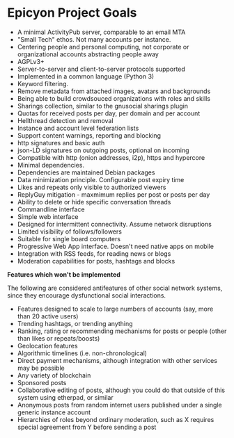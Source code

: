 # Epicyon Project Goals

 * A minimal ActivityPub server, comparable to an email MTA
 * "Small Tech" ethos. Not many accounts per instance.
 * Centering people and personal computing, not corporate or organizational accounts abstracting people away
 * AGPLv3+
 * Server-to-server and client-to-server protocols supported
 * Implemented in a common language (Python 3)
 * Keyword filtering.
 * Remove metadata from attached images, avatars and backgrounds
 * Being able to build crowdsouced organizations with roles and skills
 * Sharings collection, similar to the gnusocial sharings plugin
 * Quotas for received posts per day, per domain and per account
 * Hellthread detection and removal
 * Instance and account level federation lists
 * Support content warnings, reporting and blocking
 * http signatures and basic auth
 * json-LD signatures on outgoing posts, optional on incoming
 * Compatible with http (onion addresses, i2p), https and hypercore
 * Minimal dependencies.
 * Dependencies are maintained Debian packages
 * Data minimization principle. Configurable post expiry time
 * Likes and repeats only visible to authorized viewers
 * ReplyGuy mitigation - maxmimum replies per post or posts per day
 * Ability to delete or hide specific conversation threads
 * Commandline interface
 * Simple web interface
 * Designed for intermittent connectivity. Assume network disruptions
 * Limited visibility of follows/followers
 * Suitable for single board computers
 * Progressive Web App interface. Doesn't need native apps on mobile
 * Integration with RSS feeds, for reading news or blogs
 * Moderation capabilities for posts, hashtags and blocks

**Features which won't be implemented**

The following are considered antifeatures of other social network systems, since they encourage dysfunctional social interactions.

 * Features designed to scale to large numbers of accounts (say, more than 20 active users)
 * Trending hashtags, or trending anything
 * Ranking, rating or recommending mechanisms for posts or people (other than likes or repeats/boosts)
 * Geolocation features
 * Algorithmic timelines (i.e. non-chronological)
 * Direct payment mechanisms, although integration with other services may be possible
 * Any variety of blockchain
 * Sponsored posts
 * Collaborative editing of posts, although you could do that outside of this system using etherpad, or similar
 * Anonymous posts from random internet users published under a single generic instance account
 * Hierarchies of roles beyond ordinary moderation, such as X requires special agreement from Y before sending a post
